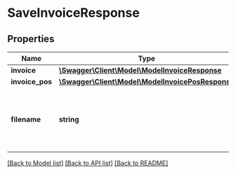 # SaveInvoiceResponse

## Properties
Name | Type | Description | Notes
------------ | ------------- | ------------- | -------------
**invoice** | [**\Swagger\Client\Model\ModelInvoiceResponse**](ModelInvoiceResponse.md) |  | [optional] 
**invoice_pos** | [**\Swagger\Client\Model\ModelInvoicePosResponse**](ModelInvoicePosResponse.md) |  | [optional] 
**filename** | **string** | Filename of a previously upload file which should be attached. | [optional] 

[[Back to Model list]](../../README.md#documentation-for-models) [[Back to API list]](../../README.md#documentation-for-api-endpoints) [[Back to README]](../../README.md)


